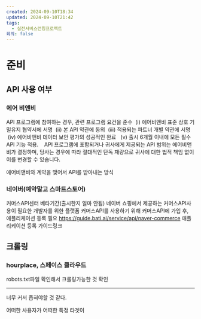 ```yaml
---
created: 2024-09-10T18:34
updated: 2024-09-10T21:42
tags:
  - 실전서비스런칭프로젝트
회의: false
---
```


# 준비
## API 사용 여부
### 에어 비앤비
API 프로그램에 참여하는 경우, 관련 프로그램 요건을 준수
 (i) 에어비앤비 표준 상호 기밀유지 협약서에 서명 
 (ii) 본 API 약관에 동의 
 (iii) 적용되는 파트너 개별 약관에 서명 
 (iv) 에어비앤비 데이터 보안 평가의 성공적인 완료
  (v) 출시 6개월 이내에 모든 필수 API 기능 적용.
  
 API 프로그램에 포함되거나 귀사에게 제공되는 API 범위는 에어비앤비가 결정하며, 당사는 경우에 따라 절대적인 단독 재량으로 귀사에 대한 법적 책임 없이 이를 변경할 수 있습니다.

에어비앤비와 계약을 맺어서 API를 받아내는 방식


### 네이버(예약말고 스마트스토어)
커머스API센터 베타기간(출시한지 얼마 안됨)
네이버 쇼핑에서 제공하는 커머스API사용이 필요한 개발자를 위한 플랫폼
커머스API를 사용하기 위해 커머스API에 가입 후, 애플리케이션 등록 필요
https://guide.bati.ai/service/api/naver-commerce
애플리케이션 등록 가이드링크

## 크롤링
### hourplace, 스페이스 클라우드
robots.txt파일 확인해서 크롤링가능한 것 확인

---

너무 커서 좁혀야할 것 같다.

어떠한 사용자가 어떠한 특정 타겟이
